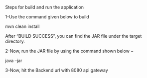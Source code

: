 Steps for build and run the application

1-Use the command given below to build

mvn clean install

After “BUILD SUCCESS”, you can find the JAR file under the target directory.


2-Now, run the JAR file by using the command shown below −

java –jar <JARFILE> 

3-Now, hit the Backend url with 8080 api gateway